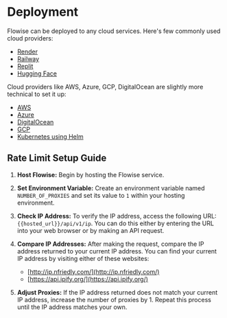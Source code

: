 # Deployment

Flowise can be deployed to any cloud services. Here's few commonly used cloud providers:

* [Render](render.md)
* [Railway](railway.md)
* [Replit](replit.md)
* [Hugging Face](hugging-face.md)

Cloud providers like AWS, Azure, GCP, DigitalOcean are slightly more technical to set it up:

* [AWS](aws.md)
* [Azure](azure.md)
* [DigitalOcean](digital-ocean.md)
* [GCP](gcp.md)
* [Kubernetes using Helm](https://artifacthub.io/packages/helm/cowboysysop/flowise)

## Rate Limit Setup Guide

1. **Host Flowise:** Begin by hosting the Flowise service.

2. **Set Environment Variable:** Create an environment variable named `NUMBER_OF_PROXIES` and set its value to `1` within your hosting environment.

3. **Check IP Address:** To verify the IP address, access the following URL: `{{hosted_url}}/api/v1/ip`. You can do this either by entering the URL into your web browser or by making an API request.

4. **Compare IP Addresses:** After making the request, compare the IP address returned to your current IP address. You can find your current IP address by visiting either of these websites:
   - [http://ip.nfriedly.com/](http://ip.nfriedly.com/)
   - [https://api.ipify.org/](https://api.ipify.org/)

5. **Adjust Proxies:** If the IP address returned does not match your current IP address, increase the number of proxies by 1. Repeat this process until the IP address matches your own.
